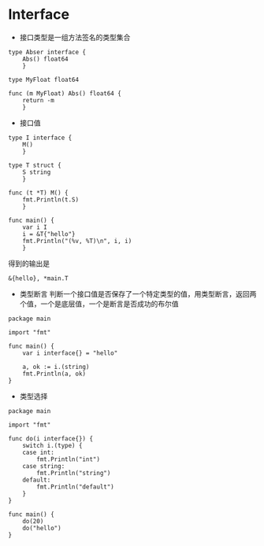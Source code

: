 # Interface

- 接口类型是一组方法签名的类型集合
```
type Abser interface {
    Abs() float64
    }
    
type MyFloat float64

func (m MyFloat) Abs() float64 {
    return -m
    }
```

- 接口值
```
type I interface {
    M()
    }

type T struct {
    S string
    }

func (t *T) M() {
    fmt.Println(t.S)
    }
    
func main() {
    var i I
    i = &T{"hello"}
    fmt.Println("(%v, %T)\n", i, i)
    }
```

得到的输出是
```
&{hello}, *main.T
```

- 类型断言
判断一个接口值是否保存了一个特定类型的值，用类型断言，返回两个值，一个是底层值，一个是断言是否成功的布尔值
```
package main

import "fmt"

func main() {
	var i interface{} = "hello"
	
	a, ok := i.(string)
	fmt.Println(a, ok)
}

```

- 类型选择
```
package main

import "fmt"

func do(i interface{}) {
	switch i.(type) {
	case int:
		fmt.Println("int")
	case string:
		fmt.Println("string")
	default:
		fmt.Println("default")
	}
}

func main() {
	do(20)
	do("hello")
}
```

